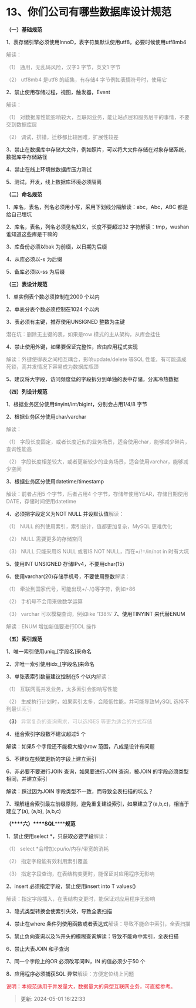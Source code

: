 # 13、你们公司有哪些数据库设计规范

**（一）基础规范**

1、表存储引擎必须使用InnoD，表字符集默认使用utf8，必要时候使用utf8mb4

<font style="color:rgb(139,139,139);">解读：</font>

<font style="color:rgb(139,139,139);">（1）</font><font style="color:rgb(139,139,139);"> </font><font style="color:rgb(139,139,139);">通用，无乱码风险，汉字</font><font style="color:rgb(139,139,139);">3</font><font style="color:rgb(139,139,139);"> </font><font style="color:rgb(139,139,139);">字节，英文</font><font style="color:rgb(139,139,139);">1</font><font style="color:rgb(139,139,139);"> </font><font style="color:rgb(139,139,139);">字节</font>

<font style="color:rgb(139,139,139);">（2）</font><font style="color:rgb(139,139,139);"> </font><font style="color:rgb(139,139,139);">utf8mb4</font><font style="color:rgb(139,139,139);"> </font><font style="color:rgb(139,139,139);">是</font><font style="color:rgb(139,139,139);">utf8</font><font style="color:rgb(139,139,139);"> </font><font style="color:rgb(139,139,139);">的超集，有存储</font><font style="color:rgb(139,139,139);">4</font><font style="color:rgb(139,139,139);"> </font><font style="color:rgb(139,139,139);">字节例如表情符号时，使用它</font>

2、禁止使用存储过程，视图，触发器，Event

<font style="color:rgb(139,139,139);">解读：</font>

<font style="color:rgb(139,139,139);">（1）</font><font style="color:rgb(139,139,139);"> </font><font style="color:rgb(139,139,139);">对数据库性能影响较大，互联网业务，能让站点层和服务层干的事情，不要交到</font><font style="color:rgb(139,139,139);">数据库层</font>

<font style="color:rgb(139,139,139);">（2）</font><font style="color:rgb(139,139,139);"> </font><font style="color:rgb(139,139,139);">调试，排错，迁移都比较困难，扩展性较差</font>

3、禁止在数据库中存储大文件，例如照片，可以将大文件存储在对象存储系统，数据库中存储路径

4、禁止在线上环境做数据库压力测试

5、测试，开发，线上数据库环境必须隔离

**（二）命名规范**

1、库名，表名，列名必须用小写，采用下划线分隔解读：abc，Abc，ABC 都是给自己埋坑

2、库名，表名，列名必须见名知义，长度不要超过32 字符解读：tmp，wushan 谁知道这些库是干嘛的

3、库备份必须以bak 为前缀，以日期为后缀

4、从库必须以-s 为后缀

5、备库必须以-ss 为后缀

**（三）表设计规范**

1、单实例表个数必须控制在2000 个以内

2、单表分表个数必须控制在1024 个以内

3、表必须有主键，推荐使用UNSIGNED 整数为主键

<font style="color:rgb(139,139,139);">潜在坑：删除无主键的表，如果是</font><font style="color:rgb(139,139,139);">row</font><font style="color:rgb(139,139,139);"> </font><font style="color:rgb(139,139,139);">模式的主从架构，从库会挂住</font>

4、禁止使用外键，如果要保证完整性，应由应用程式实现

<font style="color:rgb(139,139,139);">解读：外键使得表之间相互耦合，影响</font><font style="color:rgb(139,139,139);">update/delete</font><font style="color:rgb(139,139,139);"> </font><font style="color:rgb(139,139,139);">等</font><font style="color:rgb(139,139,139);">SQL</font><font style="color:rgb(139,139,139);"> </font><font style="color:rgb(139,139,139);">性能，有可能造成死锁，高并发情况下容易成为数据库瓶颈</font>

5、建议将大字段，访问频度低的字段拆分到单独的表中存储，分离冷热数据

**（四）列设计规范**

1、根据业务区分使用tinyint/int/bigint，分别会占用1/4/8 字节

2、根据业务区分使用char/varchar

<font style="color:rgb(139,139,139);">解读：</font>

<font style="color:rgb(139,139,139);">（1）</font><font style="color:rgb(139,139,139);"> </font><font style="color:rgb(139,139,139);">字段长度固定，或者长度近似的业务场景，适合使用</font><font style="color:rgb(139,139,139);">char</font><font style="color:rgb(139,139,139);">，能够减少碎片，查询性能高</font>

<font style="color:rgb(139,139,139);">（2）</font><font style="color:rgb(139,139,139);"> </font><font style="color:rgb(139,139,139);">字段长度相差较大，或者更新较少的业务场景，适合使用</font><font style="color:rgb(139,139,139);">varchar</font><font style="color:rgb(139,139,139);">，能够减少空间</font>

3、根据业务区分使用datetime/timestamp

<font style="color:rgb(139,139,139);">解读：前者占用</font><font style="color:rgb(139,139,139);">5</font><font style="color:rgb(139,139,139);"> </font><font style="color:rgb(139,139,139);">个字节，后者占用</font><font style="color:rgb(139,139,139);">4</font><font style="color:rgb(139,139,139);"> </font><font style="color:rgb(139,139,139);">个字节，存储年使用</font><font style="color:rgb(139,139,139);">YEAR</font><font style="color:rgb(139,139,139);">，存储日期使用</font><font style="color:rgb(139,139,139);">DATE</font><font style="color:rgb(139,139,139);">，存储时间使用</font><font style="color:rgb(139,139,139);">datetime</font>

4、必须把字段定义为NOT NULL 并设默认值<font style="color:rgb(139,139,139);">解读：</font>

<font style="color:rgb(139,139,139);">（1）</font><font style="color:rgb(139,139,139);"> </font><font style="color:rgb(139,139,139);">NULL</font><font style="color:rgb(139,139,139);"> </font><font style="color:rgb(139,139,139);">的列使用索引，索引统计，值都更加复杂，</font><font style="color:rgb(139,139,139);">MySQL</font><font style="color:rgb(139,139,139);"> </font><font style="color:rgb(139,139,139);">更难优化</font>

<font style="color:rgb(139,139,139);">（2）</font><font style="color:rgb(139,139,139);"> </font><font style="color:rgb(139,139,139);">NULL</font><font style="color:rgb(139,139,139);"> </font><font style="color:rgb(139,139,139);">需要更多的存储空间</font>

<font style="color:rgb(139,139,139);">（3）</font><font style="color:rgb(139,139,139);"> </font><font style="color:rgb(139,139,139);">NULL</font><font style="color:rgb(139,139,139);"> </font><font style="color:rgb(139,139,139);">只能采用</font><font style="color:rgb(139,139,139);">IS NULL</font><font style="color:rgb(139,139,139);"> </font><font style="color:rgb(139,139,139);">或者</font><font style="color:rgb(139,139,139);">IS NOT</font><font style="color:rgb(139,139,139);"> </font><font style="color:rgb(139,139,139);">NULL</font><font style="color:rgb(139,139,139);">，而在</font><font style="color:rgb(139,139,139);">=/!=/in/not</font><font style="color:rgb(139,139,139);"> </font><font style="color:rgb(139,139,139);">in</font><font style="color:rgb(139,139,139);"> </font><font style="color:rgb(139,139,139);">时有大坑</font>

5、使用INT UNSIGNED 存储IPv4，不要用char(15)

6、使用varchar(20)存储手机号，不要使用整数<font style="color:rgb(139,139,139);">解读：</font>

<font style="color:rgb(139,139,139);">（1）</font><font style="color:rgb(139,139,139);"> </font><font style="color:rgb(139,139,139);">牵扯到国家代号，可能出现</font><font style="color:rgb(139,139,139);">+/-/()</font><font style="color:rgb(139,139,139);">等字符，例如</font><font style="color:rgb(139,139,139);">+86</font>

<font style="color:rgb(139,139,139);">（2）</font><font style="color:rgb(139,139,139);"> </font><font style="color:rgb(139,139,139);">手机号不会用来做数学运算</font>

<font style="color:rgb(139,139,139);">（3）</font><font style="color:rgb(139,139,139);"> </font><font style="color:rgb(139,139,139);">varchar</font><font style="color:rgb(139,139,139);"> </font><font style="color:rgb(139,139,139);">可以模糊查询，例如</font><font style="color:rgb(139,139,139);">like ‘138%’</font><font style="color:rgb(139,139,139);"> </font>7、使用TINYINT 来代替ENUM

<font style="color:rgb(139,139,139);">解读：</font><font style="color:rgb(139,139,139);">ENUM</font><font style="color:rgb(139,139,139);"> </font><font style="color:rgb(139,139,139);">增加新值要进行</font><font style="color:rgb(139,139,139);">DDL</font><font style="color:rgb(139,139,139);"> </font><font style="color:rgb(139,139,139);">操作</font>

**（五）索引规范**

1、唯一索引使用uniq_[字段名]来命名

2、非唯一索引使用idx_[字段名]来命名

3、单张表索引数量建议控制在5 个以内<font style="color:rgb(139,139,139);">解读：</font>

<font style="color:rgb(139,139,139);">（1）</font><font style="color:rgb(139,139,139);"> </font><font style="color:rgb(139,139,139);">互联网高并发业务，太多索引会影响写性能</font>

<font style="color:rgb(139,139,139);">（2）</font><font style="color:rgb(139,139,139);"> </font><font style="color:rgb(139,139,139);">生成执行计划时，如果索引太多，会降低性能，并可能导致</font><font style="color:rgb(139,139,139);">MySQL</font><font style="color:rgb(139,139,139);"> </font><font style="color:rgb(139,139,139);">选择不到最</font><font style="color:rgb(189,189,189);">优索引</font>

（3） <font style="color:rgb(189,189,189);">异常复杂的查询需求，可以选择</font><font style="color:rgb(189,189,189);">ES</font><font style="color:rgb(189,189,189);"> </font><font style="color:rgb(189,189,189);">等更为适合的方式存储</font>

4、组合索引字段数不建议超过5 个

解读：如果5 个字段还不能极大缩小row 范围，八成是设计有问题

5、不建议在频繁更新的字段上建立索引

6、非必要不要进行JOIN 查询，如果要进行JOIN 查询，被JOIN 的字段必须类型相同，并建立索引

解读：踩过因为JOIN 字段类型不一致，而导致全表扫描的坑么？

7、理解组合索引最左前缀原则，避免重复建设索引，如果建立了(a,b,c)，相当于建立了(a), (a,b), (a,b,c)

**（****六）****SQL********规范**

1、禁止使用select *，只获取必要字段<font style="color:rgb(139,139,139);">解读：</font>

<font style="color:rgb(139,139,139);">（1）</font><font style="color:rgb(139,139,139);"> </font><font style="color:rgb(139,139,139);">select</font><font style="color:rgb(139,139,139);"> </font><font style="color:rgb(139,139,139);">*</font><font style="color:rgb(139,139,139);">会增加</font><font style="color:rgb(139,139,139);">cpu/io/</font><font style="color:rgb(139,139,139);">内存</font><font style="color:rgb(139,139,139);">/</font><font style="color:rgb(139,139,139);">带宽的消耗</font>

<font style="color:rgb(139,139,139);">（2）</font><font style="color:rgb(139,139,139);"> </font><font style="color:rgb(139,139,139);">指定字段能有效利用索引覆盖</font>

<font style="color:rgb(139,139,139);">（3）</font><font style="color:rgb(139,139,139);"> </font><font style="color:rgb(139,139,139);">指定字段查询，在表结构变更时，能保证对应用程序无影响</font>

2、insert 必须指定字段，禁止使用insert into T values()

<font style="color:rgb(139,139,139);">解读：指定字段插入，在表结构变更时，能保证对应用程序无影响</font>

3、隐式类型转换会使索引失效，导致全表扫描

4、禁止在where 条件列使用函数或者表达式<font style="color:rgb(139,139,139);">解读：导致不能命中索引，全表扫描</font>

5、禁止负向查询以及%开头的模糊查询解读：导致不能命中索引，全表扫描

6、禁止大表JOIN 和子查询

7、同一个字段上的OR 必须改写问IN，IN 的值必须少于50 个

8、应用程序必须捕获SQL 异常<font style="color:rgb(139,139,139);">解读：方便定位线上问题</font>

<font style="color:rgb(233,30,44);">说明：本规范适用于并发量大，数据量大的典型互联网业务，可直接参考。</font>

> 更新: 2024-05-01 16:22:33  
